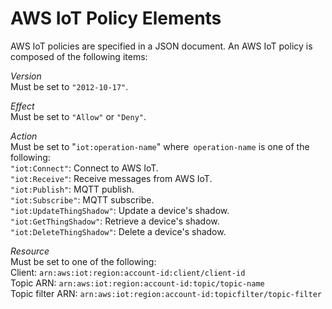 # AWS IoT Policy Elements<a name="example-iot-policies-elements"></a>

AWS IoT policies are specified in a JSON document\. An AWS IoT policy is composed of the following items:

*Version*  
Must be set to `"2012-10-17"`\.

*Effect*  
Must be set to `"Allow"` or `"Deny"`\.

*Action*  
Must be set to "`iot:operation-name`" where` operation-name` is one of the following:  
`"iot:Connect"`: Connect to AWS IoT\.  
`"iot:Receive"`: Receive messages from AWS IoT\.  
`"iot:Publish"`: MQTT publish\.  
`"iot:Subscribe"`: MQTT subscribe\.  
`"iot:UpdateThingShadow"`: Update a device's shadow\.  
`"iot:GetThingShadow"`: Retrieve a device's shadow\.  
`"iot:DeleteThingShadow"`: Delete a device's shadow\.

*Resource*  
Must be set to one of the following:  
Client: `arn:aws:iot:region:account-id:client/client-id`  
Topic ARN: `arn:aws:iot:region:account-id:topic/topic-name`  
Topic filter ARN: `arn:aws:iot:region:account-id:topicfilter/topic-filter`